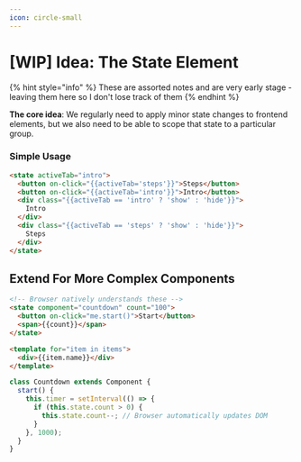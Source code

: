 ```yaml
---
icon: circle-small
---
```


# \[WIP] Idea: The State Element

{% hint style="info" %}
These are assorted notes and are very early stage - leaving them here so I don't lose track of them&#x20;
{% endhint %}



**The core idea**: We regularly need to apply minor state changes to frontend elements, but we also need to be able to scope that state to a particular group.

### Simple Usage

```html
<state activeTab="intro">
  <button on-click="{{activeTab='steps'}}">Steps</button>
  <button on-click="{{activeTab='intro'}}">Intro</button>
  <div class="{{activeTab == 'intro' ? 'show' : 'hide'}}">
    Intro
  </div>
  <div class="{{activeTab == 'steps' ? 'show' : 'hide'}}">
    Steps
  </div>
</state>
```



## Extend For More Complex Components

```html
<!-- Browser natively understands these -->
<state component="countdown" count="100">
  <button on-click="me.start()">Start</button>
  <span>{{count}}</span>
</state>

<template for="item in items">
  <div>{{item.name}}</div>
</template>
```



```javascript
class Countdown extends Component {
  start() {
    this.timer = setInterval(() => {
      if (this.state.count > 0) {
        this.state.count--; // Browser automatically updates DOM
      }
    }, 1000);
  }
}
```

&#x20;

